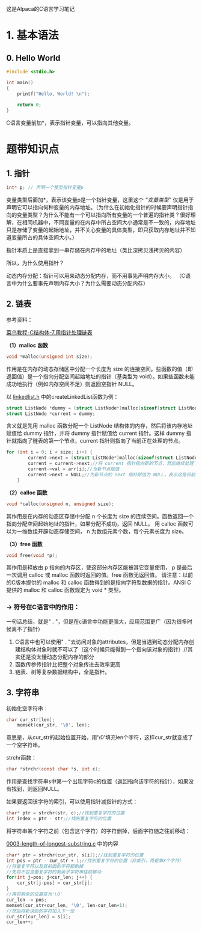 这是Alpaca的C语言学习笔记

# 1. 基本语法

## 0. Hello World

~~~c
#include <stdio.h>

int main()
{
    printf("Hello, World! \n");
    
    return 0;
}
~~~

C语言变量前加*，表示指针变量，可以指向其他变量。




# 题带知识点

## 1. 指针

~~~c
int* p; // 声明一个整型指针变量p
~~~

变量类型后面加*，表示该变量p是一个指针变量，这里这个 *“变量类型”* 仅是用于声明它可以指向何种变量的内存地址。（为什么在初始化指针的时候要声明指针指向的变量类型？为什么不能有一个可以指向所有变量的一个普遍的指针类？很好理解，在相同机器中，不同变量的在内存中所占空间大小通常是不一致的，内存地址只是存储了变量的起始地址，并不关心变量的具体类型，即只获取内存地址并不知道变量所占的具体空间大小。）


指针本质上是直接拿到一串存储在内存中的地址（类比深拷贝浅拷贝的内容）

所以，为什么使用指针？

动态内存分配：指针可以用来动态分配内存，而不用事先声明内存大小。
（C语言中为什么要事先声明内存大小？为什么需要动态分配内存）

## 2. 链表

参考资料：

[菜鸟教程-C结构体-7.用指针处理链表](https://www.runoob.com/w3cnote/c-structures-intro.html)

**（1）malloc 函数**

```c
void *malloc(unsigned int size);
```

作用是在内存的动态存储区中分配一个长度为 size 的连接空间。些函数的值（即返回值）是一个指向分配空间起始地址的指针（基类型为 void）。如果些函数未能成功地执行（例如内存空间不足）则返回空指针 NULL。



以 [linkedlist.h](src\utils\linkedlist.h) 中的createLinkedList函数为例：

```c
struct ListNode *dummy = (struct ListNode*)malloc(sizeof(struct ListNode));
struct ListNode *current = dummy;
```
含义就是先用 malloc 函数分配一个 ListNode 结构体的内存，然后将该内存地址赋值给 dummy 指针，并将 dummy 指针赋值给 current 指针。这样 dummy 指针就指向了链表的第一个节点，current 指针则指向了当前正在处理的节点。

```c
for (int i = 0; i < size; i++) {
        current->next = (struct ListNode*)malloc(sizeof(struct ListNode));//用 malloc 函数分配一个新的节点，并将其指针赋值给 current->next
        current = current->next;//将 current 指针指向新的节点，然后继续处理下一个节点
        current->val = arr[i];//为新节点赋值
        current->next = NULL;//为新节点的 next 指针赋值为 NULL，表示这是目前的最后一个节点（如果还有，则在下一轮循环中赋值）
    }
```

**（2）calloc 函数**

```c
void *calloc(unsigned n, unsigned size);
```

其作用是在内存的动态区存储中分配 n 个长度为 size 的连续空间。函数返回一个指向分配空间起始地址的指针，如果分配不成功，返回 NULL。 用 calloc 函数可以为一维数组开辟动态存储空间， n 为数组元素个数，每个元素长度为 size。

**（3）free 函数**

```c
void free(void *p);
```

其作用是释放由 p 指向的内存区，使这部分内存区能被其它变量使用， p 是最后一次调用 calloc 或 malloc 函数时返回的值。free 函数无返回值。 请注意：以前的C版本提供的 malloc 和 calloc 函数得到的是指向字符型数据的指针。ANSI C 提供的 malloc 和 calloc 函数规定为 void * 类型。

### -> 符号在C语言中的作用：

一句话总结，就是" . "，但是在c语言中功能更强大，应用范围更广（因为很多时候离不了指针）

1. C语言中也可以使用" . "去访问对象的attributes，但是当遇到动态分配内存创建结构体对象时就不可以了（这个时候只能得到一个指向该对象的指针）//其实还是没太懂动态分配内存的部分
2. 函数传参传指针比把整个对象传进去效率更高
3. 链表、树等复杂数据结构中，全是指针。

## 3. 字符串

初始化空字符串：

```c
char cur_str[len];
    memset(cur_str, '\0', len);
```
意思是，从cur_str的起始位置开始，用'\0'填充len个字符，这样cur_str就变成了一个空字符串。

strchr函数：

```c
char *strchr(const char *s, int c);
```

作用是查找字符串s中第一个出现字符c的位置（返回指向该字符的指针），如果没有找到，则返回NULL。

如果要返回该字符的索引，可以使用指针减指针的方式：

```c
char* ptr = strchr(str, c);//找到重复字符的位置
int index = ptr - str;//找到重复字符的位置
```

将字符串某个字符之前（包含这个字符）的字符删掉，后面字符随之往前移动：

 [0003-length-of-longest-substring.c](src\0003-length-of-longest-substring.c) 中的内容

```c
char* ptr = strchr(cur_str, s[i]);//找到重复字符的位置
int pos = ptr - cur_str + 1;//找到重复字符的位置（非索引，而是第X个字符）
//将重复字符以及其前面的字符都删掉
//先将不包含重复字符的剩余子字符串往前移动
for(int j=pos; j<cur_len; j++) {
    cur_str[j-pos] = cur_str[j];
}
//再将剩余的位置变为'\0'
cur_len -= pos;
memset(cur_str+cur_len, '\0', len-cur_len+1);
//然后将新读到的字符加入下一位
cur_str[cur_len] = s[i];
cur_len++;
```

